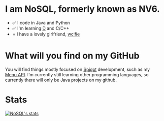 # I am NoSQL, formerly known as NV6.
* :white_check_mark: I code in Java and Python
* :white_check_mark: I'm learning [D](https://dlang.org/) and C/C++
* :star: I have a lovely girlfriend, [wclfie](https://twitter.com/wclfiee)


# What will you find on my GitHub
You will find things mostly focused on [Spigot](https://www.spigotmc.org/) development, such as my [Menu API](https://github.com/NoSequel/Katakuna).
I'm currently still learning other programming languages, so currently there will only be Java projects on my github. 

# Stats
[![NoSQL's stats](https://github-readme-stats.vercel.app/api?username=nosequel)](https://github.com/anuraghazra/github-readme-stats)
